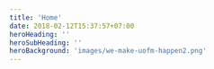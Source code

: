 ```yaml
---
title: 'Home'
date: 2018-02-12T15:37:57+07:00
heroHeading: ''
heroSubHeading: ''
heroBackground: 'images/we-make-uofm-happen2.png'
---
```

